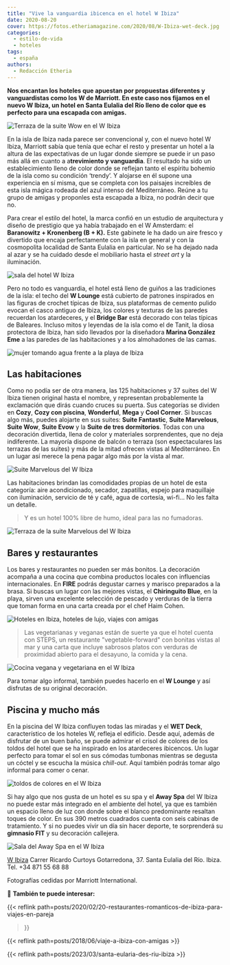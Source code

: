 ```yaml
---
title: "Vive la vanguardia ibicenca en el hotel W Ibiza"
date: 2020-08-20
cover: https://fotos.etheriamagazine.com/2020/08/W-Ibiza-wet-deck.jpg
categories: 
  - estilo-de-vida
  - hoteles
tags: 
  - españa
authors: 
  - Redacción Etheria
---
```


**Nos encantan los hoteles que apuestan por propuestas diferentes y vanguardistas como 
los W de Marriott. En este caso nos fijamos en el nuevo W Ibiza, un hotel en Santa 
Eulalia del Río lleno de color que es perfecto para una escapada con amigas.** 

![Terraza de la suite Wow en el W Ibiza](https://fotos.etheriamagazine.com/2020/08/w-ibiza-suite-wow.jpg "Terraza de la suite Wow.")

En la isla de Ibiza nada parece ser convencional y, con el nuevo hotel W Ibiza, Marriott 
sabía que tenía que echar el resto y presentar un hotel a la altura de las expectativas 
de un lugar donde siempre se puede ir un paso más allá en cuanto a a**trevimiento y 
vanguardia**. El resultado ha sido un establecimiento lleno de color donde se reflejan 
tanto el espíritu bohemio de la isla como su condición ‘trendy’. Y alojarse en él supone 
una experiencia en sí misma, que se completa con los paisajes increíbles de esta isla 
mágica rodeada del azul intenso del Mediterráneo. Reúne a tu grupo de amigas y proponles 
esta escapada a Ibiza, no podrán decir que no. 

Para crear el estilo del hotel, la marca confió en un estudio de arquitectura y diseño 
de prestigio que ya había trabajado en el W Amsterdam: el **Baranowitz + Kronenberg (B + 
K).** Este gabinete le ha dado un aire fresco y divertido que encaja perfectamente con 
la isla en general y con la cosmopolita localidad de Santa Eulalia en particular. No se 
ha dejado nada al azar y se ha cuidado desde el mobiliario hasta el _street art_ y la 
iluminación. 

![sala del hotel W Ibiza](https://fotos.etheriamagazine.com/2020/08/W-ibiza-lounge.jpg "W Lounge.")

Pero no todo es vanguardia, el hotel está lleno de guiños a las tradiciones de la isla: 
el techo del **W Lounge** está cubierto de patrones inspirados en las figuras de crochet 
típicas de Ibiza, sus plataformas de cemento pulido evocan el casco antiguo de Ibiza, 
los colores y texturas de las paredes recuerdan los atardeceres, y el **Bridge Bar** 
está decorado con telas típicas de Baleares. Incluso mitos y leyendas de la isla como el 
de Tanit, la diosa protectora de Ibiza, han sido llevados por la diseñadora **Marina 
González Eme** a las paredes de las habitaciones y a los almohadones de las camas. 

![mujer tomando agua frente a la playa de Ibiza](https://fotos.etheriamagazine.com/2020/08/w-ibiza-chiringuito-blue-chica.jpg "Nada como un almuerzo mirando al mar en el chiringuito Blue del W Ibiza.")

## Las habitaciones

Como no podía ser de otra manera, las 125 habitaciones y 37 suites del W Ibiza tienen 
original hasta el nombre, y representan probablemente la exclamación que dirás cuando 
cruces su puerta. Sus categorías se dividen en **Cozy**, **Cozy con piscina**, 
**Wonderful**, **Mega** y **Cool Corner**. Si buscas algo más, puedes alojarte en sus 
suites: **Suite Fantastic**, **Suite Marvelous**, **Suite Wow**, **Suite Evow** y la 
**Suite de tres dormitorios**. Todas con una decoración divertida, llena de color y 
materiales sorprendentes, que no deja indiferente. La mayoría dispone de balcón o 
terraza (son espectaculares las terrazas de las suites) y más de la mitad ofrecen vistas 
al Mediterráneo. En un lugar así merece la pena pagar algo más por la vista al mar. 

![Suite Marvelous del W Ibiza](https://fotos.etheriamagazine.com/2020/08/w-ibiza-habitacion-marvelous.jpg "Suite Marvelous.")

Las habitaciones brindan las comodidades propias de un hotel de esta categoría: aire 
acondicionado, secador, zapatillas, espejo para maquillaje con iluminación, servicio de 
té y café, agua de cortesía, wi-fi… No les falta un detalle. 

> Y es un hotel 100% libre de humo, ideal para las no fumadoras. 

![Terraza de la suite Marvelous del W Ibiza](https://fotos.etheriamagazine.com/2020/08/W-ibiza-terraza-habitacion-marvelous.jpg "Terraza de la suite Marvelous.")

## Bares y restaurantes

Los bares y restaurantes no pueden ser más bonitos. La decoración acompaña a una cocina 
que combina productos locales con influencias internacionales. En **FIRE** podrás 
degustar carnes y marisco preparados a la brasa. Si buscas un lugar con las mejores 
vistas, el **Chiringuito Blue**, en la playa, sirven una excelente selección de pescado 
y verduras de la tierra que toman forma en una carta creada por el chef Haim Cohen. 

![Hoteles en Ibiza, hoteles de lujo, viajes con amigas](https://fotos.etheriamagazine.com/2020/08/w-ibiza-chiringuito-blue-mesas.jpg "Todo el ambiente ibicenco lo encontrarás en el Chiringuito Blue.")

> Las vegetarianas y veganas están de suerte ya que el hotel cuenta con STEPS, un 
> restaurante "vegetable-forward" con bonitas vistas al mar y una carta que incluye 
> sabrosos platos con verduras de proximidad abierto para el desayuno, la comida y la 
> cena. 

![Cocina vegana y vegetariana en el W Ibiza](https://fotos.etheriamagazine.com/2020/08/W-ibiza-ve-cafe.jpg "Cocina vegana y vegetariana en el Ve Café.")

Para tomar algo informal, también puedes hacerlo en el **W Lounge** y así disfrutas de 
su original decoración. 

## Piscina y mucho más

En la piscina del W Ibiza confluyen todas las miradas y el **WET Deck**, característico 
de los hoteles W, refleja el edificio. Desde aquí, además de disfrutar de un buen baño, 
se puede admirar el crisol de colores de los toldos del hotel que se ha inspirado en los 
atardeceres ibicencos. Un lugar perfecto para tomar el sol en sus cómodas tumbonas 
mientras se degusta un cóctel y se escucha la música _chill-out_. Aquí también podrás 
tomar algo informal para comer o cenar. 

![toldos de colores en el W Ibiza](https://fotos.etheriamagazine.com/2020/08/W-Ibiza-wet-deck.jpg "Wet Deck.")

Si hay algo que nos gusta de un hotel es su spa y el **Away Spa** del W Ibiza no puede 
estar más integrado en el ambiente del hotel, ya que es también un espacio lleno de luz 
con donde sobre el blanco predominante resaltan toques de color. En sus 390 metros 
cuadrados cuenta con seis cabinas de tratamiento. Y si no puedes vivir un día sin hacer 
deporte, te sorprenderá su **gimnasio FIT** y su decoración callejera. 

![Sala del Away Spa en el W Ibiza](https://fotos.etheriamagazine.com/2020/08/W-Ibiza-spa.jpg "Sala del Away Spa.")

[W Ibiza](https://www.marriott.com/en-us/hotels/ibzwh-w-ibiza/overview/) Carrer Ricardo 
Curtoys Gotarredona, 37. Santa Eulalia del Río. Ibiza. Tel. +34 871 55 68 88 

Fotografías cedidas por Marriott International. 

📌 **También te puede interesar:** 

{{< reflink path=posts/2020/02/20-restaurantes-romanticos-de-ibiza-para-viajes-en-pareja 
>}} 

{{< reflink path=posts/2018/06/viaje-a-ibiza-con-amigas >}} 

{{< reflink path=posts/2023/03/santa-eularia-des-riu-ibiza >}}
